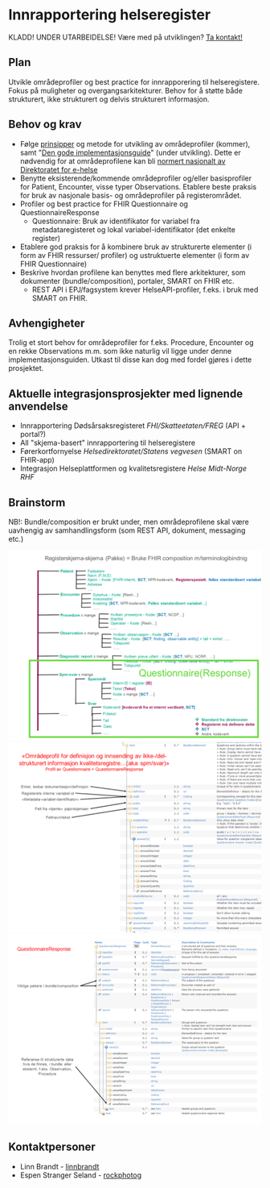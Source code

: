 # Innrapportering helseregister

KLADD! UNDER UTARBEIDELSE! Være med på utviklingen? [Ta kontakt!](https://hl7norway.github.io/best-practice/docs/contact.html)

## Plan

Utvikle områdeprofiler og best practice for innrapporering til helseregistere. Fokus på muligheter og overgangsarkitekturer. Behov for å støtte både strukturert, ikke strukturert og delvis strukturert informasjon.

## Behov og krav

- Følge [prinsipper](https://hl7norway.github.io/best-practice/docs/no-national-profiles-principles.html) og metode for utvikling av områdeprofiler (kommer), samt "[Den gode implementasjonsguide](https://hl7norway.github.io/best-practice/docs/dgi/)" (under utvikling). Dette er nødvendig for at områdeprofilene kan bli [normert nasjonalt av Direktoratet for e-helse](https://ehelse.no/standarder)
- Benytte eksisterende/kommende områdeprofiler og/eller basisprofiler for Patient, Encounter, visse typer Observations. Etablere beste praksis for bruk av nasjonale basis- og områdeprofiler på registerområdet. 
- Profiler og best practice for FHIR Questionnaire og QuestionnaireResponse
  - Questionnaire: Bruk av identifikator for variabel fra metadataregisteret og lokal variabel-identifikator (det enkelte register)
- Etablere god praksis for å kombinere bruk av strukturerte elementer (i form av FHIR ressurser/ profiler) og ustruktuerte elementer (i form av FHIR Questionnaire) 
- Beskrive hvordan profilene kan benyttes med flere arkitekturer, som dokumenter (bundle/composition), portaler, SMART on FHIR etc.
  - REST API i EPJ/fagsystem krever HelseAPI-profiler, f.eks. i bruk med SMART on FHIR. 

## Avhengigheter

Trolig et stort behov for områdeprofiler for f.eks. Procedure, Encounter og en rekke Observations m.m. som ikke naturlig vil ligge under denne implementasjonsguiden. Utkast til disse kan dog med fordel gjøres i dette prosjektet. 

## Aktuelle integrasjonsprosjekter med lignende anvendelse

- Innrapportering Dødsårsaksregisteret _FHI/Skatteetaten/FREG_ (API + portal?)
- All "skjema-basert" innrapportering til helseregistere
- Førerkortfornyelse _Helsedirektoratet/Statens vegvesen_ (SMART on FHIR-app)
- Integrasjon Helseplattformen og kvalitetsregistere _Helse Midt-Norge RHF_

## Brainstorm

NB!: Bundle/composition er brukt under, men områdeprofilene skal være uavhengig av samhandlingsform (som REST API, dokument, messaging etc.)

![lysbilde](images/Lysbilde6.PNG)
![lysbilde](images/Lysbilde7.PNG)
![lysbilde](images/Lysbilde8.PNG)


## Kontaktpersoner

- Linn Brandt - [linnbrandt](https://github.com/linnbrandt)
- Espen Stranger Seland - [rockphotog](https://github.com/rockphotog)

